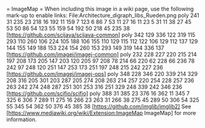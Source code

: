 = ImageMap =
When including this image in a wiki page, use the following mark-up to enable links:
 <nowiki>
<imagemap>
File:Architecture_digraph_libs_Rueden.png
poly 241 31 235 23 218 16 192 11 159 7 123 6 86 7 53 11 27 16 11 23 5 31 11 38 27 45 53 50 86 54 123 55 159 54 192 50 218 45 235 38 [https://github.com/scijava/scijava-common]
poly 342 129 336 122 319 115 293 110 260 106 224 105 188 106 155 110 129 115 112 122 106 129 112 137 129 144 155 149 188 153 224 154 260 153 293 149 319 144 336 137 [https://github.com/imagej/imagej-common]
poly 232 228 227 220 215 214 197 208 173 205 147 203 120 205 97 208 78 214 66 220 62 228 66 236 78 242 97 248 120 251 147 253 173 251 197 248 215 242 227 236 [https://github.com/imagej/imagej-ops]
poly 348 228 346 220 339 214 329 208 316 205 301 203 287 205 274 208 263 214 257 220 254 228 257 236 263 242 274 248 287 251 301 253 316 251 329 248 339 242 346 236 [https://github.com/scifio/scifio]
poly 388 31 385 23 376 16 362 11 345 7 325 6 306 7 289 11 275 16 266 23 263 31 266 38 275 45 289 50 306 54 325 55 345 54 362 50 376 45 385 38 [https://github.com/imglib/imglib2]</imagemap>
</nowiki>
See [https://www.mediawiki.org/wiki/Extension:ImageMap ImageMap] for more information.

